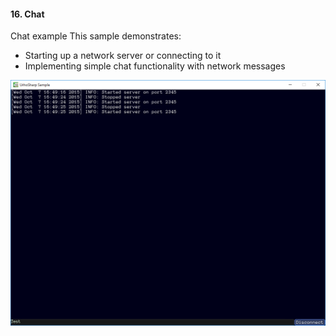 #### 16. Chat

Chat example
This sample demonstrates:
- Starting up a network server or connecting to it
- Implementing simple chat functionality with network messages

![Screenshot](Screenshot.png)